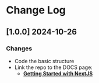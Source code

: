 # Change Log

## [1.0.0] 2024-10-26
### Changes

- Code the basic structure
- Link the repo to the DOCS page:
  - **[Getting Started with NextJS](https://app-generator.dev/docs/technologies/nextjs/index.html)**
